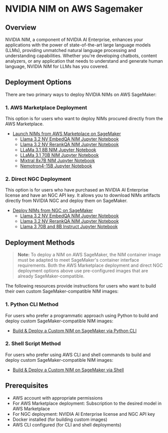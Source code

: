 # NVIDIA NIM on AWS Sagemaker

## Overview

NVIDIA NIM, a component of NVIDIA AI Enterprise, enhances your applications with the power of state-of-the-art large language models (LLMs), providing unmatched natural language processing and understanding capabilities. Whether you're developing chatbots, content analyzers, or any application that needs to understand and generate human language, NVIDIA NIM for LLMs has you covered.

## Deployment Options

There are two primary ways to deploy NVIDIA NIMs on AWS SageMaker:

### 1. AWS Marketplace Deployment

This option is for users who want to deploy NIMs procured directly from the AWS Marketplace.

- [Launch NIMs from AWS Marketplace on SageMaker](aws_marketplace_notebooks)
    - [Llama 3.2 NV EmbedQA NIM Jupyter Notebook](aws_marketplace_notebooks/nim_llama3.2-nv-embedqa-1b-v2_aws_marketplace.ipynb)
    - [Llama 3.2 NV RerankQA NIM Jupyter Notebook](aws_marketplace_notebooks/nim_llama3.2-nv-rerankqa-1b-v2_aws_marketplace.ipynb)
    - [LLaMa 3.1 8B NIM Jupyter Notebook](aws_marketplace_notebooks/nim_llama3.1-8b_aws_marketplace.ipynb)
    - [LLaMa 3.1 70B NIM Jupyter Notebook](aws_marketplace_notebooks/nim_llama3.1-70b_aws_marketplace.ipynb)
    - [Mixtral 8x7B NIM Jupyter Notebook](aws_marketplace_notebooks/nim_mixtral_aws_marketplace.ipynb)
    - [Nemotron4-15B Jupyter Notebook](aws_marketplace_notebooks/nim_nemotron15B_aws_marketplace.ipynb)

### 2. Direct NGC Deployment

This option is for users who have purchased an NVIDIA AI Enterprise license and have an NGC API key. It allows you to download NIMs artifacts directly from NVIDIA NGC and deploy them on SageMaker.

- [Deploy NIMs from NGC on SageMaker](notebooks)
    - [Llama 3.2 NV EmbedQA NIM Jupyter Notebook](notebooks/nim_llama3.2-nv-embedqa-1b-v2.ipynb)
    - [Llama 3.2 NV RerankQA NIM Jupyter Notebook](notebooks/nim_llama3.2-nv-rerankqa-1b-v2.ipynb)
    - [Llama 3 70B and 8B Instruct Jupyter Notebook](notebooks/nim_llama3.ipynb)

## Deployment Methods

> **Note:** To deploy a NIM on AWS SageMaker, the NIM container image must be adapted to meet SageMaker's container interface requirements. Both the AWS Marketplace deployment and direct NGC deployment options above use pre-configured images that are already SageMaker-compatible.

The following resources provide instructions for users who want to build their own custom SageMaker-compatible NIM images:

### 1. Python CLI Method

For users who prefer a programmatic approach using Python to build and deploy custom SageMaker-compatible NIM images:

- [Build & Deploy a Custom NIM on SageMaker via Python CLI](README_python.md)

### 2. Shell Script Method

For users who prefer using AWS CLI and shell commands to build and deploy custom SageMaker-compatible NIM images:

- [Build & Deploy a Custom NIM on SageMaker via Shell](README_shell.md)

## Prerequisites

- AWS account with appropriate permissions
- For AWS Marketplace deployment: Subscription to the desired model in AWS Marketplace
- For NGC deployment: NVIDIA AI Enterprise license and NGC API key
- Docker installed (for building custom images)
- AWS CLI configured (for CLI and shell deployments)
